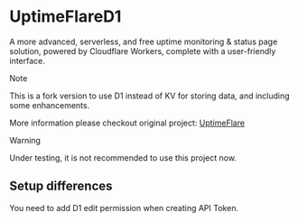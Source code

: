 # UptimeFlareD1

A more advanced, serverless, and free uptime monitoring & status page solution, powered by Cloudflare Workers, complete with a user-friendly interface.

> [!NOTE]  
> This is a fork version to use D1 instead of KV for storing data, and including some enhancements.
>
> More information please checkout original project: [UptimeFlare](https://github.com/lyc8503/UptimeFlare)

> [!WARNING]
> Under testing, it is not recommended to use this project now.

## Setup differences

You need to add D1 edit permission when creating API Token.
